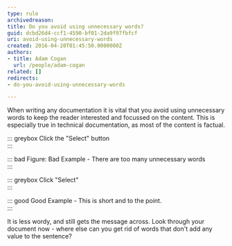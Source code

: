 ```yaml
---
type: rule
archivedreason: 
title: Do you avoid using unnecessary words?
guid: dcbd26d4-ccf1-4590-bf01-2da9f97fbfcf
uri: avoid-using-unnecessary-words
created: 2016-04-20T01:45:50.0000000Z
authors:
- title: Adam Cogan
  url: /people/adam-cogan
related: []
redirects:
- do-you-avoid-using-unnecessary-words

---
```


When writing any documentation it is vital that you avoid using unnecessary words to keep the reader interested and focussed on the content. This is especially true in technical documentation, as most of the content is factual.

<!--endintro-->


::: greybox
Click the "Select" button  
:::


::: bad
Figure: Bad Example - There are too many unnecessary words  
:::



::: greybox
Click "Select"  
:::


::: good
Good Example - This is short and to the point.  
:::


It is less wordy, and still gets the message across. Look through your document now - where else can you get rid of words that don't add any value to the sentence?
